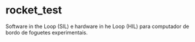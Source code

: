 # rocket_test
 Software in the Loop (SIL) e hardware in he Loop (HIL) para computador de bordo de foguetes experimentais.
